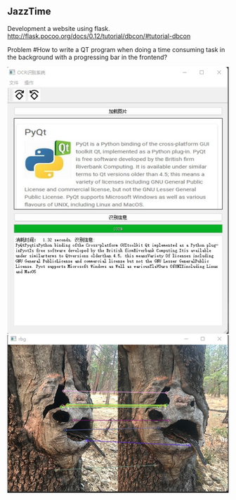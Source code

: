 JazzTime
------------
Development a website using flask.
http://flask.pocoo.org/docs/0.12/tutorial/dbcon/#tutorial-dbcon

Problem #How to write a QT program when doing a time consuming task in the background with a progressing bar in the frontend?

![MainWinow](https://github.com/congweitao/jazz-time/blob/master/ocr-qt/sample.jpg)
![Feature Matching](123.jpg)
